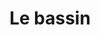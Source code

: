 ---
templateKey: bassin-page
title: Le bassin
meta_title: Le Bassin | T Boutique Hôtel — Arcachon
---